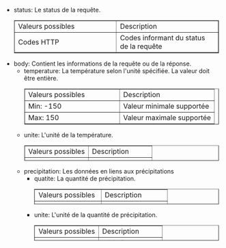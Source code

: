 <ul>
<li>status: Le status de la requ&ecirc;te.<br />
<table style="border-collapse: collapse; width: 100%;" border="1">
<tbody>
<tr>
<td style="width: 50%;">Valeurs possibles</td>
<td style="width: 50%;">Description</td>
</tr>
<tr>
<td style="width: 50%;">Codes HTTP</td>
<td style="width: 50%;">Codes informant du status de la requ&ecirc;te</td>
</tr>
</tbody>
</table>
</li>
<li>body: Contient les informations de la requ&ecirc;te ou de la r&eacute;ponse.
<ul>
<li>temperature: La temp&eacute;rature selon l'unit&eacute; sp&eacute;cifi&eacute;e. La valeur doit &ecirc;tre enti&egrave;re.
<table style="border-collapse: collapse; width: 100%;" border="1">
<tbody>
<tr>
<td style="width: 50%;">Valeurs possibles</td>
<td style="width: 50%;">Description</td>
</tr>
<tr>
<td style="width: 50%;">Min: -150</td>
<td style="width: 50%;">Valeur minimale support&eacute;e</td>
</tr>
<tr>
<td style="width: 50%;">Max: 150</td>
<td style="width: 50%;">Valeur maximale support&eacute;e</td>
</tr>
</tbody>
</table>
</li>
<li>unite: L'unit&eacute; de la temp&eacute;rature.<br />
<table style="border-collapse: collapse; width: 100%; height: 36px;" border="1">
<tbody>
<tr>
<td style="width: 50%;">Valeurs possibles</td>
<td style="width: 50%;">Description</td>
</tr>
<tr style="height: 18px;">
<td style="width: 50%; height: 18px;">"celcius"</td>
<td style="width: 50%; height: 18px;">En celcius</td>
</tr>
<tr>
<td style="width: 50%;">"fahrenheit"</td>
<td style="width: 50%;">En fahrenheit</td>
</tr>
</tbody>
</table>
</li>
<li>precipitation: Les donn&eacute;es en liens aux pr&eacute;cipitations
<ul>
<li>quatite: La quantit&eacute; de pr&eacute;cipitation.<br />
<table style="border-collapse: collapse; width: 100%; height: 36px;" border="1">
<tbody>
<tr style="height: 18px;">
<td style="width: 50%; height: 18px;">Valeurs possibles</td>
<td style="width: 50%; height: 18px;">Description</td>
</tr>
<tr style="height: 18px;">
<td style="width: 50%; height: 18px;">Aucune restriction</td>
<td style="width: 50%; height: 18px;">&nbsp;</td>
</tr>
</tbody>
</table>
</li>
<li>unite: L'unit&eacute; de la quantit&eacute; de pr&eacute;cipitation.
<table style="border-collapse: collapse; width: 100%; height: 36px;" border="1">
<tbody>
<tr style="height: 18px;">
<td style="width: 50%; height: 18px;">Valeurs possibles</td>
<td style="width: 50%; height: 18px;">Description</td>
</tr>
<tr style="height: 18px;">
<td style="width: 50%; height: 18px;">"mm"</td>
<td style="width: 50%; height: 18px;">Millim&egrave;tres</td>
</tr>
<tr>
<td style="width: 50%;">"cm"</td>
<td style="width: 50%;">Centim&egrave;tres</td>
</tr>
</tbody>
</table>
</li>
</ul>
</li>
</ul>
</li>
</ul>
